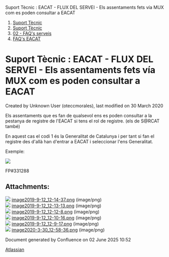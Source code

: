 Suport Tècnic : EACAT - FLUX DEL SERVEI - Els assentaments fets vía MUX com es poden consultar a EACAT  

1.  [Suport Tècnic](index.html)
2.  [Suport Tècnic](13893782.html)
3.  [02 - FAQ's serveis](26313393.html)
4.  [FAQ's EACAT](28705559.html)

Suport Tècnic : EACAT - FLUX DEL SERVEI - Els assentaments fets vía MUX com es poden consultar a EACAT
======================================================================================================

Created by Unknown User (oteccmorales), last modified on 30 March 2020

Els assentaments que es fan de qualsevol ens es poden consultar a la pestanya de registre de l'EACAT si tens el rol de registre. (els de S@RCAT també)

En aquest cas el codi 1 és la Generalitat de Catalunya i per tant si fan el registre des d'allà han d'entrar a EACAT i seleccionar l'ens Generalitat.

Exemple:

  

![](attachments/36340428/36340434.png)

  

  

FP#331288 

Attachments:
------------

![](images/icons/bullet_blue.gif) [image2019-9-12\_12-14-37.png](attachments/36340428/36340429.png) (image/png)  
![](images/icons/bullet_blue.gif) [image2019-9-12\_12-13-13.png](attachments/36340428/36340430.png) (image/png)  
![](images/icons/bullet_blue.gif) [image2019-9-12\_12-12-8.png](attachments/36340428/36340431.png) (image/png)  
![](images/icons/bullet_blue.gif) [image2019-9-12\_12-10-16.png](attachments/36340428/36340432.png) (image/png)  
![](images/icons/bullet_blue.gif) [image2019-9-12\_12-9-17.png](attachments/36340428/36340433.png) (image/png)  
![](images/icons/bullet_blue.gif) [image2020-3-30\_12-58-36.png](attachments/36340428/36340434.png) (image/png)  

Document generated by Confluence on 02 June 2025 10:52

[Atlassian](http://www.atlassian.com/)